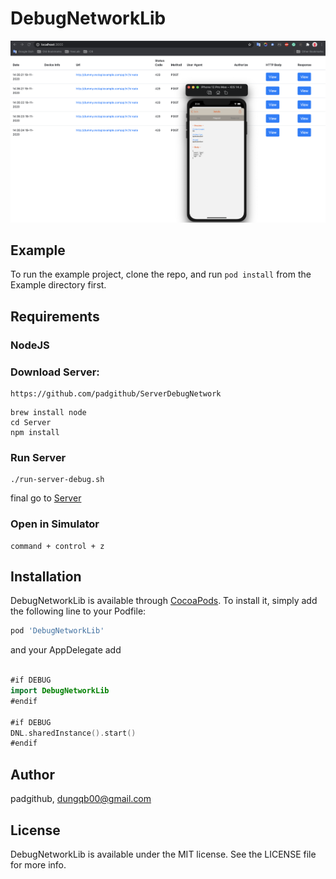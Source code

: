 # DebugNetworkLib
![DebugNetworkLib](https://github.com/padgithub/DebugNetworkLib/blob/main/demo.png)

## Example

To run the example project, clone the repo, and run `pod install` from the Example directory first.

## Requirements

### NodeJS

### Download Server:
```
https://github.com/padgithub/ServerDebugNetwork
```

```shell
brew install node
cd Server
npm install
```

### Run Server

```shell
./run-server-debug.sh
```
final go to [Server](http://localhost:3000/)

### Open in Simulator
```
command + control + z
```

## Installation

DebugNetworkLib is available through [CocoaPods](https://cocoapods.org). To install
it, simply add the following line to your Podfile:

```ruby
pod 'DebugNetworkLib'
```

and your AppDelegate add

```Swift

#if DEBUG
import DebugNetworkLib
#endif

#if DEBUG
DNL.sharedInstance().start()
#endif
```

## Author

padgithub, dungqb00@gmail.com

## License

DebugNetworkLib is available under the MIT license. See the LICENSE file for more info.
